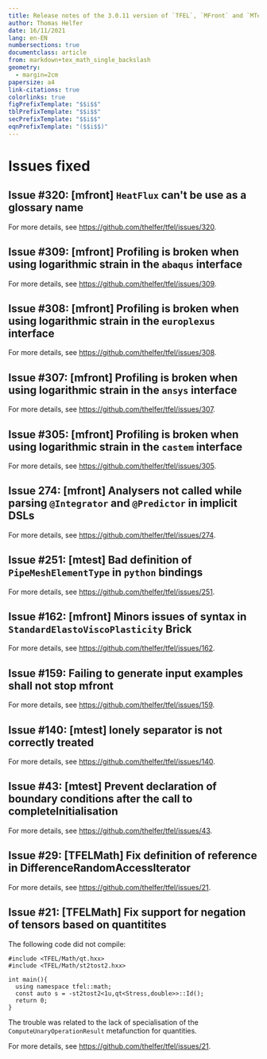 ```yaml
---
title: Release notes of the 3.0.11 version of `TFEL`, `MFront` and `MTest`
author: Thomas Helfer
date: 16/11/2021
lang: en-EN
numbersections: true
documentclass: article
from: markdown+tex_math_single_backslash
geometry:
  - margin=2cm
papersize: a4
link-citations: true
colorlinks: true
figPrefixTemplate: "$$i$$"
tblPrefixTemplate: "$$i$$"
secPrefixTemplate: "$$i$$"
eqnPrefixTemplate: "($$i$$)"
---
```


# Issues fixed

## Issue #320: [mfront] `HeatFlux` can't be use as a glossary name

For more details, see <https://github.com/thelfer/tfel/issues/320>.

## Issue #309: [mfront] Profiling is broken when using logarithmic strain in the `abaqus` interface 

For more details, see <https://github.com/thelfer/tfel/issues/309>.

## Issue #308: [mfront] Profiling is broken when using logarithmic strain in the `europlexus` interface 

For more details, see <https://github.com/thelfer/tfel/issues/308>.

## Issue #307: [mfront] Profiling is broken when using logarithmic strain in the `ansys` interface 

For more details, see <https://github.com/thelfer/tfel/issues/307>.

## Issue #305: [mfront] Profiling is broken when using logarithmic strain in the `castem` interface 

For more details, see <https://github.com/thelfer/tfel/issues/305>.

## Issue 274: [mfront] Analysers not called while parsing `@Integrator` and `@Predictor` in implicit DSLs

For more details, see <https://github.com/thelfer/tfel/issues/274>.

## Issue #251: [mtest] Bad definition of `PipeMeshElementType` in `python` bindings

For more details, see <https://github.com/thelfer/tfel/issues/251>.

## Issue #162: [mfront] Minors issues of syntax in `StandardElastoViscoPlasticity` Brick

For more details, see <https://github.com/thelfer/tfel/issues/162>.

## Issue #159: Failing to generate input examples shall not stop mfront

For more details, see <https://github.com/thelfer/tfel/issues/159>.

## Issue #140: [mtest] lonely separator is not correctly treated

For more details, see <https://github.com/thelfer/tfel/issues/140>.

## Issue #43: [mtest] Prevent declaration of boundary conditions after the call to completeInitialisation

For more details, see <https://github.com/thelfer/tfel/issues/43>.

## Issue #29: [TFELMath] Fix definition of reference in DifferenceRandomAccessIterator

For more details, see <https://github.com/thelfer/tfel/issues/21>.

## Issue #21: [TFELMath] Fix support for negation of tensors based on quantitites

The following code did not compile:

~~~~{.cxx}
#include <TFEL/Math/qt.hxx>
#include <TFEL/Math/st2tost2.hxx>

int main(){
  using namespace tfel::math;
  const auto s = -st2tost2<1u,qt<Stress,double>>::Id();
  return 0;
}
~~~~

The trouble was related to the lack of specialisation of the
`ComputeUnaryOperationResult` metafunction for quantities.

For more details, see <https://github.com/thelfer/tfel/issues/21>.
